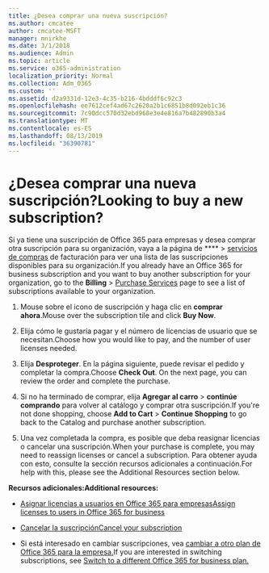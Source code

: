 ```yaml
---
title: ¿Desea comprar una nueva suscripción?
ms.author: cmcatee
author: cmcatee-MSFT
manager: mnirkhe
ms.date: 3/1/2018
ms.audience: Admin
ms.topic: article
ms.service: o365-administration
localization_priority: Normal
ms.collection: Adm_O365
ms.custom: ''
ms.assetid: d2a9331d-12e3-4c35-b216-4bdddf6c92c3
ms.openlocfilehash: ee7612cef4ad67c2620a2b1c6851b8d092eb1c36
ms.sourcegitcommit: 7c90dcc570d32ebd968e3e4e816a7b482890b3a4
ms.translationtype: MT
ms.contentlocale: es-ES
ms.lasthandoff: 08/13/2019
ms.locfileid: "36390781"
---
```

# <a name="looking-to-buy-a-new-subscription"></a><span data-ttu-id="698bc-102">¿Desea comprar una nueva suscripción?</span><span class="sxs-lookup"><span data-stu-id="698bc-102">Looking to buy a new subscription?</span></span>

<span data-ttu-id="698bc-103">Si ya tiene una suscripción de Office 365 para empresas y desea comprar otra suscripción para su organización, vaya a la página de \*\*\*\* \> [servicios de compras](https://go.microsoft.com/fwlink/p/?linkid=868433) de facturación para ver una lista de las suscripciones disponibles para su organización.</span><span class="sxs-lookup"><span data-stu-id="698bc-103">If you already have an Office 365 for business subscription and you want to buy another subscription for your organization, go to the **Billing** \> [Purchase Services](https://go.microsoft.com/fwlink/p/?linkid=868433) page to see a list of subscriptions available to your organization.</span></span>
 
1. <span data-ttu-id="698bc-104">Mouse sobre el icono de suscripción y haga clic en **comprar ahora**.</span><span class="sxs-lookup"><span data-stu-id="698bc-104">Mouse over the subscription tile and click **Buy Now**.</span></span>

2. <span data-ttu-id="698bc-105">Elija cómo le gustaría pagar y el número de licencias de usuario que se necesitan.</span><span class="sxs-lookup"><span data-stu-id="698bc-105">Choose how you would like to pay, and the number of user licenses needed.</span></span>

3. <span data-ttu-id="698bc-106">Elija **Desproteger**. En la página siguiente, puede revisar el pedido y completar la compra.</span><span class="sxs-lookup"><span data-stu-id="698bc-106">Choose **Check Out**. On the next page, you can review the order and complete the purchase.</span></span>

4. <span data-ttu-id="698bc-107">Si no ha terminado de comprar, elija **Agregar al carro** \> **continúe comprando** para volver al catálogo y comprar otra suscripción.</span><span class="sxs-lookup"><span data-stu-id="698bc-107">If you're not done shopping, choose **Add to Cart** \> **Continue Shopping** to go back to the Catalog and purchase another subscription.</span></span> 

5. <span data-ttu-id="698bc-108">Una vez completada la compra, es posible que deba reasignar licencias o cancelar una suscripción.</span><span class="sxs-lookup"><span data-stu-id="698bc-108">When your purchase is complete, you may need to reassign licenses or cancel a subscription.</span></span> <span data-ttu-id="698bc-109">Para obtener ayuda con esto, consulte la sección recursos adicionales a continuación.</span><span class="sxs-lookup"><span data-stu-id="698bc-109">For help with this, please see the Additional Resources section below.</span></span>

 <span data-ttu-id="698bc-110">**Recursos adicionales:**</span><span class="sxs-lookup"><span data-stu-id="698bc-110">**Additional resources:**</span></span>
  
- [<span data-ttu-id="698bc-111">Asignar licencias a usuarios en Office 365 para empresas</span><span class="sxs-lookup"><span data-stu-id="698bc-111">Assign licenses to users in Office 365 for business</span></span>](https://docs.microsoft.com/en-us/office365/admin/subscriptions-and-billing/assign-licenses-to-users)
    
- [<span data-ttu-id="698bc-112">Cancelar la suscripción</span><span class="sxs-lookup"><span data-stu-id="698bc-112">Cancel your subscription</span></span>](https://docs.microsoft.com/en-us/office365/admin/subscriptions-and-billing/cancel-your-subscription)
    
- <span data-ttu-id="698bc-113">Si está interesado en cambiar suscripciones, vea [cambiar a otro plan de Office 365 para la empresa.](https://docs.microsoft.com/en-us/office365/admin/subscriptions-and-billing/switch-to-a-different-plan)</span><span class="sxs-lookup"><span data-stu-id="698bc-113">If you are interested in switching subscriptions, see [Switch to a different Office 365 for business plan.](https://docs.microsoft.com/en-us/office365/admin/subscriptions-and-billing/switch-to-a-different-plan)</span></span>